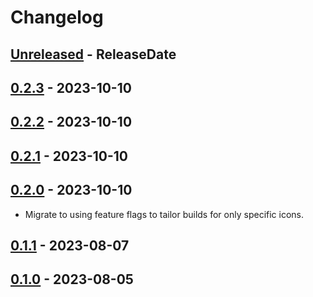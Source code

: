 # Changelog

<!-- next-header -->

## [Unreleased] - ReleaseDate

## [0.2.3] - 2023-10-10

## [0.2.2] - 2023-10-10

## [0.2.1] - 2023-10-10

## [0.2.0] - 2023-10-10
- Migrate to using feature flags to tailor builds for only specific icons.

## [0.1.1] - 2023-08-07

## [0.1.0] - 2023-08-05

<!-- next-url -->

[unreleased]: https://github.com/mrvillage/leptos-tabler-icons/compare/v0.2.3...HEAD

[0.2.3]: https://github.com/mrvillage/leptos-tabler-icons/compare/v0.2.2...v0.2.3

[0.2.2]: https://github.com/mrvillage/leptos-tabler-icons/compare/v0.2.1...v0.2.2

[0.2.1]: https://github.com/mrvillage/leptos-tabler-icons/compare/v0.2.0...v0.2.1

[0.2.0]: https://github.com/mrvillage/leptos-tabler-icons/compare/v0.1.1...v0.2.0

[0.1.1]: https://github.com/mrvillage/leptos-tabler-icons/compare/v0.1.0...v0.1.1

[0.1.0]: https://github.com/mrvillage/leptos-tabler-icons/compare/v0.1.0...v0.1.0
